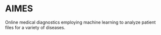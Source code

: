 # AIMES

Online medical diagnostics employing machine learning to analyze patient files for a variety of diseases.
